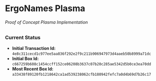 # ErgoNames Plasma
###### Proof of Concept Plasma Implementation

### Current Status

- **Initial Transaction Id:** `4e8c311cecd1c977ee5aa836f292e2f9c211b906947973d4aaeb50b8999a71dc`
- **Initial Box Id:** `c667259b608c1454ccff152ce06208b3637c07b20c285ae5342d5b0ce3ea70dd`
- **Most Recent Box Id:** `a33438f89120fb1218642ca1ad539238062cfb180942fefc7a0d4b69d7b26c17`